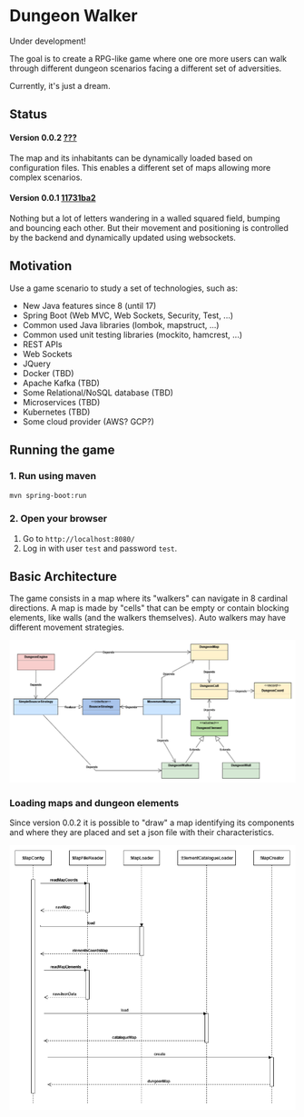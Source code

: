 # Dungeon Walker

Under development!

The goal is to create a RPG-like game where one ore more users can walk through different dungeon scenarios
facing a different set of adversities.

Currently, it's just a dream.

## Status

#### Version 0.0.2 [???](https://github.com/alejoceballos/websocket-dungeon-walker/commit/???)

The map and its inhabitants can be dynamically loaded based on configuration files. This enables a different
set of maps allowing more complex scenarios.

#### Version 0.0.1 [11731ba2](https://github.com/alejoceballos/websocket-dungeon-walker/commit/11731ba280bde152cee1f3f223758ee9bd16814a)

Nothing but a lot of letters wandering in a walled squared field, bumping and bouncing each other. But
their movement and positioning is controlled by the backend and dynamically updated using websockets.

## Motivation

Use a game scenario to study a set of technologies, such as:

- New Java features since 8 (until 17)
- Spring Boot (Web MVC, Web Sockets, Security, Test, ...)
- Common used Java libraries (lombok, mapstruct, ...)
- Common used unit testing libraries (mockito, hamcrest, ...)
- REST APIs
- Web Sockets
- JQuery
- Docker (TBD)
- Apache Kafka (TBD)
- Some Relational/NoSQL database (TBD)
- Microservices (TBD)
- Kubernetes (TBD)
- Some cloud provider (AWS? GCP?)

## Running the game

### 1. Run using maven

```shell
mvn spring-boot:run
```

### 2. Open your browser

1. Go to `http://localhost:8080/`
2. Log in with user `test` and password `test`.

## Basic Architecture

The game consists in a map where its "walkers" can navigate in 8 cardinal directions. A map is made by
"cells" that can be empty or contain blocking elements, like walls (and the walkers themselves). Auto
walkers may have different movement strategies.

![Class Diagram](README.files/class-diagram.png)

### Loading maps and dungeon elements

Since version 0.0.2 it is possible to "draw" a map identifying its components and where they are placed
and set a json file with their characteristics.

![Map Load Sequence Diagram](README.files/map-load-sequence-diagram.png)

